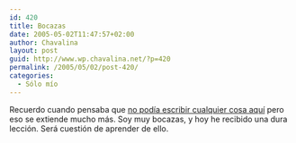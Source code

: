 ```yaml
---
id: 420
title: Bocazas
date: 2005-05-02T11:47:57+02:00
author: Chavalina
layout: post
guid: http://www.wp.chavalina.net/?p=420
permalink: /2005/05/02/post-420/
categories:
  - Sólo mío
---
```

Recuerdo cuando pensaba que <a href="http://www.chavalina.net/comentar.php?idpost=129&#038;q=consejo" target="_blank">no podía escribir cualquier cosa aquí</a> pero eso se extiende mucho más. Soy muy bocazas, y hoy he recibido una dura lección. Será cuestión de aprender de ello.